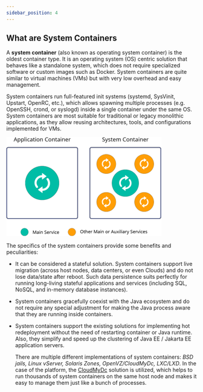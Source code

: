 ```yaml
---
sidebar_position: 4
---
```


## What are System Containers

A **system container** (also known as operating system container) is the oldest container type. It is an operating system (OS) centric solution that behaves like a standalone system, which does not require specialized software or custom images such as Docker. System containers are quite similar to virtual machines (VMs) but with very low overhead and easy management.

System containers run full-featured init systems (systemd, SysVinit, Upstart, OpenRC, etc.), which allows spawning multiple processes (e.g. OpenSSH, crond, or syslogd) inside a single container under the same OS. System containers are most suitable for traditional or legacy monolithic applications, as they allow reusing architectures, tools, and configurations implemented for VMs.

<div style={{
    display:'flex',
    justifyContent: 'center',
    margin: '0 0 1rem 0'
}}>

![Locale Dropdown](./img/SystemContainer/services-in-application-and-system-containers.png)

</div>

The specifics of the system containers provide some benefits and peculiarities:

- It can be considered a stateful solution. System containers support live migration (across host nodes, data centers, or even Clouds) and do not lose data/state after reboot. Such data persistence suits perfectly for running long-living stateful applications and services (including SQL, NoSQL, and in-memory database instances).
- System containers gracefully coexist with the Java ecosystem and do not require any special adjustment for making the Java process aware that they are running inside containers.
- System containers support the existing solutions for implementing hot redeployment without the need of restarting container or Java runtime. Also, they simplify and speed up the clustering of Java EE / Jakarta EE application servers.

  There are multiple different implementations of system containers: _BSD jails, Linux vServer, Solaris Zones, OpenVZ/CloudMyDc, LXC/LXD_. In the case of the platform, the [CloudMyDc](https://cloudmydc.com/) solution is utilized, which helps to run thousands of system containers on the same host node and makes it easy to manage them just like a bunch of processes.
